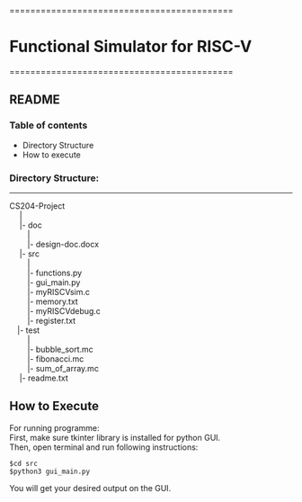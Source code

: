 ===========================================
# Functional Simulator for RISC-V
===========================================

## README

### Table of contents
* Directory Structure
* How to execute



### Directory Structure:
----------
CS204-Project \
 &ensp;&ensp; | \
 &ensp;&ensp; |- doc \
 &ensp;&ensp;&ensp;&ensp;   | \
 &ensp;&ensp;&ensp;&ensp;   |- design-doc.docx \
 &ensp;&ensp; |- src \
 &ensp;&ensp;&ensp;&ensp;     | \
 &ensp;&ensp;&ensp;&ensp;    |- functions.py \
 &ensp;&ensp;&ensp;&ensp;    |- gui_main.py \
 &ensp;&ensp;&ensp;&ensp;    |- myRISCVsim.c \
 &ensp;&ensp;&ensp;&ensp;    |- memory.txt \
 &ensp;&ensp;&ensp;&ensp;    |- myRISCVdebug.c \
 &ensp;&ensp;&ensp;&ensp;    |- register.txt \
 &ensp;&ensp;|- test \
 &ensp;&ensp;&ensp;&ensp;  | \
 &ensp;&ensp;&ensp;&ensp;  |- bubble_sort.mc  \
 &ensp;&ensp;&ensp;&ensp;  |- fibonacci.mc  \
 &ensp;&ensp;&ensp;&ensp;  |- sum_of_array.mc  \
 &ensp;&ensp; |- readme.txt 
  
How to Execute 
----------
For running programme: \
	First, make sure tkinter library is installed for python GUI. \
	Then, open terminal and run following instructions: 
	
	$cd src
	$python3 gui_main.py
	
You will get your desired output on the GUI.
